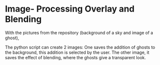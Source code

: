 # Image- Processing Overlay and Blending
With the pictures from the repository (background of a sky and image of a ghost), 

The python script can create 2 images: 
One saves the addition of ghosts to the background, this addition is selected by the user.
The other image, it saves the effect of blending, where the ghosts give a transparent look.
